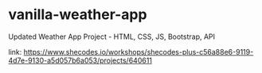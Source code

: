# vanilla-weather-app
Updated Weather App Project - HTML, CSS, JS, Bootstrap, API

link:
https://www.shecodes.io/workshops/shecodes-plus-c56a88e6-9119-4d7e-9130-a5d057b6a053/projects/640611
